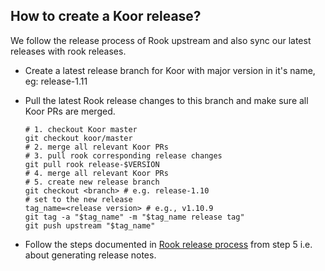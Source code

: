 ## How to create a Koor release?

We follow the release process of Rook upstream and also sync our latest releases with rook releases.

* Create a latest release branch for Koor with major version in it's name, eg: release-1.11
* Pull the latest Rook release changes to this branch and make sure all Koor PRs are merged.

  ```
  # 1. checkout Koor master
  git checkout koor/master
  # 2. merge all relevant Koor PRs
  # 3. pull rook corresponding release changes
  git pull rook release-$VERSION
  # 4. merge all relevant Koor PRs
  # 5. create new release branch
  git checkout <branch> # e.g. release-1.10
  # set to the new release
  tag_name=<release version> # e.g., v1.10.9
  git tag -a "$tag_name" -m "$tag_name release tag"
  git push upstream "$tag_name"
  ```

* Follow the steps documented in [Rook release process](https://github.com/rook/rook/tree/master/build/release) from step 5 i.e. about generating release notes.
